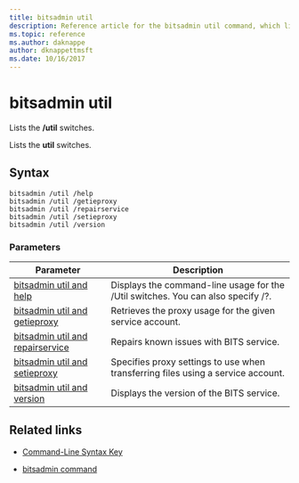 ```yaml
---
title: bitsadmin util
description: Reference article for the bitsadmin util command, which lists the Util switches.
ms.topic: reference
ms.author: daknappe
author: dknappettmsft
ms.date: 10/16/2017
---
```

# bitsadmin util



Lists the **/util** switches.

Lists the **util** switches.

## Syntax

```
bitsadmin /util /help
bitsadmin /util /getieproxy
bitsadmin /util /repairservice
bitsadmin /util /setieproxy
bitsadmin /util /version
```

### Parameters

| Parameter | Description |
| --------- | ----------- |
| [bitsadmin util and help](bitsadmin-util-and-help.md) | Displays the command-line usage for the /Util switches. You can also specify /?. |
| [bitsadmin util and getieproxy](bitsadmin-util-and-getieproxy.md) | Retrieves the proxy usage for the given service account. |
| [bitsadmin util and repairservice](bitsadmin-util-and-repairservice.md) | Repairs known issues with BITS service. |
| [bitsadmin util and setieproxy](bitsadmin-util-and-setieproxy.md) | Specifies proxy settings to use when transferring files using a service account. |
| [bitsadmin util and version](bitsadmin-util-and-version.md) | Displays the version of the BITS service. |

## Related links

- [Command-Line Syntax Key](command-line-syntax-key.md)

- [bitsadmin command](bitsadmin.md)
